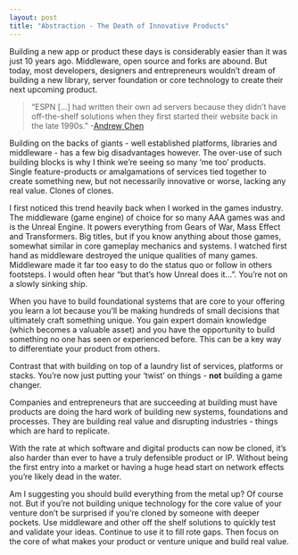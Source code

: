 ```yaml
---
layout: post
title: "Abstraction - The Death of Innovative Products"
---
```


Building a new app or product these days is considerably easier than it was just 10 years ago. Middleware, open source and forks are abound. But today, most developers, designers and entrepreneurs wouldn’t dream of building a new library, server foundation or core technology to create their next upcoming product. 

>“ESPN […] had written their own ad servers because they didn’t have off-the-shelf solutions when they first started their website back in the late 1990s.” -[Andrew Chen](http://andrewchen.co/2012/05/30/stop-asking-but-how-will-they-make-money/)

Building on the backs of giants - well established platforms, libraries and middleware - has a few big disadvantages however. The over-use of such building blocks is why I think we’re seeing so many ‘me too’ products. Single feature-products or amalgamations of services tied together to create something new, but not necessarily innovative or worse, lacking any real value.  Clones of clones.

I first noticed this trend heavily back when I worked in the games industry. The middleware (game engine) of choice for so many AAA games was and is the Unreal Engine. It powers everything from Gears of War, Mass Effect and Transformers. Big titles, but if you know anything about those games, somewhat similar in core gameplay mechanics and systems. I watched first hand as middleware destroyed the unique qualities of many games. Middleware made it far too easy to do the status quo or follow in others footsteps. I would often hear “but that’s how Unreal does it…”. You’re not on a slowly sinking ship.

When you have to build foundational systems that are core to your offering you learn a lot because you’ll be making hundreds of small decisions that ultimately craft something unique. You gain expert domain knowledge (which becomes a valuable asset) and you have the opportunity to build something no one has seen or experienced before. This can be a key way to differentiate your product from others.

Contrast that with building on top of a laundry list of services, platforms or stacks. You’re now just putting your ‘twist’ on things - __not__ building a game changer. 

Companies and entrepreneurs that are succeeding at building must have products are doing the hard work of building new systems, foundations and processes. They are building real value and disrupting industries - things which are hard to replicate.

With the rate at which software and digital products can now be cloned, it’s also harder than ever to have a truly defensible product or IP. Without being the first entry into a market or having a huge head start on network effects you’re likely dead in the water. 

Am I suggesting you should build everything from the metal up? Of course not. But if you’re not building unique technology for the core value of your venture don’t be surprised if you’re cloned by someone with deeper pockets. Use middleware and other off the shelf solutions to quickly test and validate your ideas. Continue to use it to fill rote gaps. Then focus on the core of what makes your product or venture unique and build real value. 

